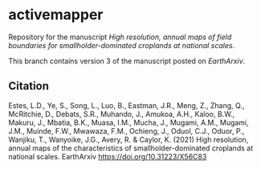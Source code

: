 activemapper
================

Repository for the manuscript *High resolution, annual maps of field
boundaries for smallholder-dominated croplands at national scales*.

This branch contains version 3 of the manuscript posted on *EarthArxiv*.

## Citation

Estes, L.D., Ye, S., Song, L., Luo, B., Eastman, J.R., Meng, Z., Zhang,
Q., McRitchie, D., Debats, S.R., Muhando, J., Amukoa, A.H., Kaloo, B.W.,
Makuru, J., Mbatia, B.K., Muasa, I.M., Mucha, J., Mugami, A.M., Mugami,
J.M., Muinde, F.W., Mwawaza, F.M., Ochieng, J., Oduol, C.J., Oduor, P.,
Wanjiku, T., Wanyoike, J.G., Avery, R. & Caylor, K. (2021) High
resolution, annual maps of the characteristics of smallholder-dominated
croplands at national scales. EarthArxiv
<https://doi.org/10.31223/X56C83>
